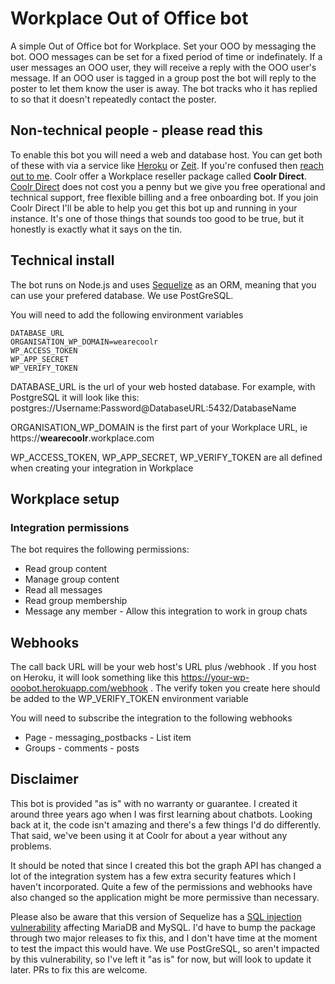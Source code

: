 # Workplace Out of Office bot

A simple Out of Office bot for Workplace. Set your OOO by messaging the bot. OOO messages can be set for a fixed period of time or indefinately. If a user messages an OOO user, they will receive a reply with the OOO user's message. If an OOO user is tagged in a group post the bot will reply to the poster to let them know the user is away. The bot tracks who it has replied to so that it doesn't repeatedly contact the poster.

## Non-technical people - please read this

To enable this bot you will need a web and database host. You can get both of these with via a service like [Heroku](https://dashboard.heroku.com/apps) or [Zeit](https://zeit.co). If you're confused then [reach out to me](mailto:anthony@wearecoolr.com). Coolr offer a Workplace reseller package called **Coolr Direct**. [Coolr Direct](http://bit.ly/2L2FrSF) does not cost you a penny but we give you free operational and technical support, free flexible billing and a free onboarding bot. If you join Coolr Direct I'll be able to help you get this bot up and running in your instance. It's one of those things that sounds too good to be true, but it honestly is exactly what it says on the tin.

## Technical install

The bot runs on Node.js and uses [Sequelize](http://www.sequelizejs.com) as an ORM, meaning that you can use your prefered database. We use PostGreSQL.

You will need to add the following environment variables

    DATABASE_URL
    ORGANISATION_WP_DOMAIN=wearecoolr
    WP_ACCESS_TOKEN
    WP_APP_SECRET
    WP_VERIFY_TOKEN

DATABASE_URL is the url of your web hosted database. For example, with PostgreSQL it will look like this: postgres://Username:Password@DatabaseURL:5432/DatabaseName

ORGANISATION_WP_DOMAIN is the first part of your Workplace URL, ie https://**wearecoolr**.workplace.com

WP_ACCESS_TOKEN, WP_APP_SECRET, WP_VERIFY_TOKEN are all defined when creating your integration in Workplace

## Workplace setup

### Integration permissions

The bot requires the following permissions:

- Read group content
- Manage group content
- Read all messages
- Read group membership
- Message any member - Allow this integration to work in group chats

## Webhooks

The call back URL will be your web host's URL plus /webhook . If you host on Heroku, it will look something like this https://your-wp-ooobot.herokuapp.com/webhook . The verify token you create here should be added to the WP_VERIFY_TOKEN environment variable

You will need to subscribe the integration to the following webhooks

- Page - messaging_postbacks - List item
- Groups - comments - posts

## Disclaimer

This bot is provided "as is" with no warranty or guarantee. I created it around three years ago when I was first learning about chatbots. Looking back at it, the code isn't amazing and there's a few things I'd do differently. That said, we've been using it at Coolr for about a year without any problems.

It should be noted that since I created this bot the graph API has changed a lot of the integration system has a few extra security features which I haven't incorporated. Quite a few of the permissions and webhooks have also changed so the application might be more permissive than necessary.

Please also be aware that this version of Sequelize has a [SQL injection vulnerability](https://www.npmjs.com/advisories/1018) affecting MariaDB and MySQL. I'd have to bump the package through two major releases to fix this, and I don't have time at the moment to test the impact this would have. We use PostGreSQL, so aren't impacted by this vulnerability, so I've left it "as is" for now, but will look to update it later. PRs to fix this are welcome.
